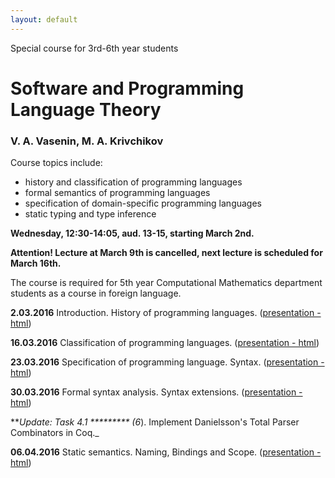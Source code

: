 ```yaml
---
layout: default
---
```

Special course for 3rd-6th year students

# Software and Programming Language Theory

### V. A. Vasenin, M. A. Krivchikov

Course topics include:

* history and classification of programming languages
* formal semantics of programming languages
* specification of domain-specific programming languages
* static typing and type inference

**Wednesday, 12:30-14:05, aud. 13-15, starting March 2nd.**

**Attention! Lecture at March 9th is cancelled, next lecture is scheduled for March 16th.**

The course is required for 5th year Computational Mathematics
department students as a course in foreign language.

**2.03.2016** Introduction. History of programming languages. ([presentation - html](presentations/01-Introduction.html))

**16.03.2016** Classification of programming languages. ([presentation - html](presentations/02-Classification.html))

**23.03.2016** Specification of programming language. Syntax. ([presentation - html](presentations/03-Specification-Syntax.html))

**30.03.2016** Formal syntax analysis. Syntax extensions. ([presentation - html](presentations/04-Macros-Parsing.html))

***Update: Task 4.1 ********* (6*). Implement Danielsson's Total Parser Combinators in Coq._

**06.04.2016** Static semantics. Naming, Bindings and Scope. ([presentation - html](presentations/05-Static-Semantics.html))
